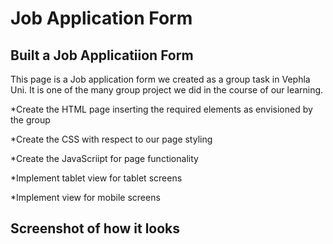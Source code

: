 # Job Application Form

## Built a Job Applicatiion Form

This page is a Job application form we created as a group task in Vephla Uni. 
It is one of the many group project we did in the course of our learning.

*Create the HTML page inserting the required elements as envisioned by the group

*Create the CSS with respect to our page styling

*Create the JavaScriipt for page functionality

*Implement tablet view for tablet screens

*Implement view for mobile screens


## Screenshot of how it looks
